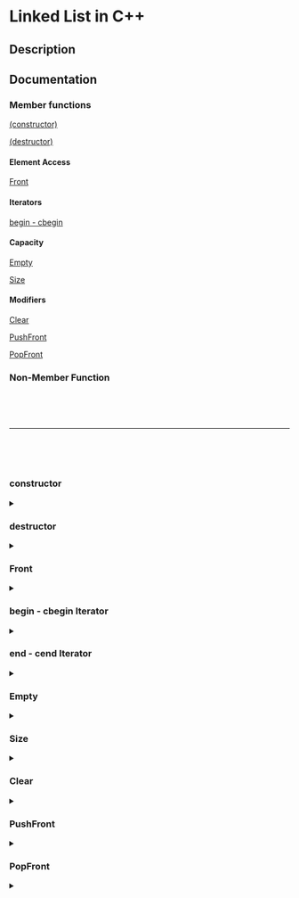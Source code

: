 # Linked List in C++

## Description



## Documentation



### Member functions

[(constructor)](#constructor)

[(destructor)](#destructor)


#### Element Access

[Front](#front)

#### Iterators

[begin - cbegin](#begin---cbegin--iterator)


#### Capacity

[Empty](#empty)


[Size](#size)

#### Modifiers

[Clear](#clear)

[PushFront](#pushfront)

[PopFront](#popfront)


### Non-Member Function




<br><br><br>

---
<!--- ____________________________________________________________ --->

<br><br><br>

### constructor

<details> 
<summary>  </summary>

 
```c++
1. List();
```

```c++
2. List(std::initializer_list<T> L);
```


##### Example

```c++
#include <iostream>
#include <string>
#include "List.hpp"

int main(){
    // Default constructor
    List<int> L1;

    // Initializer list constructor
    List<std::string> L2 = {"Hello", "There", "General"};
    
    cout << "L2: ";
    L2.Display();
}
```

##### Output

```
    L2: Hello There General
```


<br>
</details>

### destructor


<details>
<summary> </summary>

<br>

```c++
~List()
```

List destructor. Clears the list elements and deallocates memory used by it.

</details>


### Front

<details>
<summary>  </summary>

```c++
const T& Front() const;
```

##### Example

```c++
#include "list.hpp"

int main(){
    List<int> L{1,2,3,4,5};

    cout << List.Front() << '\n';
}
```

##### Output 

```c++
1
```

</details>

### begin - cbegin  Iterator

<details>
<summary>  </summary>

```c++
1. iterator begin();
```

```c++
2. const_iterator cbegin() const;
```

Returns an iterator to the first element of the list;

##### Retrn value
Iterator to the first element.

##### Example

```c++
#include <iostream>
#include "list.hpp"

int main() {
    List<int> Example{1,2,3,6};
    
    for(auto it: Example)
        std::cout << it << ' ';
    std::cout << '\n';

    std::cout << std::accumulate(Example.begin(), Example.end(), 0) << '\n';
}
```

##### Output
```
1 2 3 6
12
```

</details>

### end - cend Iterator

<details>
<summary> </summary>

```c++
1. iterator end();
```

```c++
2. const_iterator cend() const;
```

Returns an iterator to the element following the last element of the container

##### Return value

Iterator to the element after the last element

##### Example



```c++
#include <iostream>
#include "list.hpp"

int main() {
    List<int> Example{1,2,3,6};
    
    for(auto it: Example)
        std::cout << it << ' ';
    std::cout << '\n';

    std::cout << std::accumulate(Example.begin(), Example.end(), 0) << '\n';
}
```

##### Output
```
1 2 3 6
12
```

</details>

### Empty

<details>
<summary> </summary>

```c++
bool Empty() const noexcept;
```

Checks if the container is empty, `head = nullptr`

##### Return value

`true` if contanier empty, `false` otherwise.
<br>


##### Example

```c++
#include <iostream>
#include "list.hpp"

int main(){
    List<int> Example;

    std::cout << "List is initially empty thus, Example.Empty() returns " << Example.Empty() << '\n';

    Example.PushFront(10);

    std::cout << "Now list has element, thus returns " << Example.Empty() << '\n';

    return 0;
}
```

##### Output

```
List is initially empty thus, Example.Empty() returns 1
Now list has element, thus returns 0
```
</details>

### Size

<details>
<summary> </summary>

```c++
uint32_t Size(void) const noexcept;
```

Returns the count of element in the container

##### Return value

number of elements in container
<br>


##### Example

```c++
#include <iostream>
#include "list.hpp"

int main(){
    List<int> Example;

    std::cout << Example.Size() << '\n';

    Example.PushFront(10);
    Example.PushFront(20);
    Example.PushFront(30);

    std::cout << Example.Size() << '\n';

    Example.PopFront();

    std::cout << Example.Size() << '\n';
}
```

##### Output

```
0
3
2
```
</details>

### Clear

<details>
<summary> </summary>

```c++
void Clear(void) noexcept;
```

Erases all elemetns from the container, sets `Size()` to `0`

##### Example
```c++
#include <iostream>
#include "list.hpp"

int main() {
    List<int> Example{1,2,3};

    Example.Display();

    Example.Clear();
    Example.Display();

    std::cout << Example.Size() << '\n';
}

```
##### Answer

```
1 2 3 

0
```

</details>

### PushFront

<details>

<summary> </summary>

```c++
void PushFront(const T element);
```

inserts an element to the beginning

##### Parameters

value - the value of the element to add

##### Example



```c++
#include <iostream>
#include "list.hpp"

int main() {
    List<int> Example{1,2,3};

    Example.Display();

    Example.PushFront(1);

    Example.Display();

}
```

</details>

### PopFront

<details>
<summary> </summary>

```c++
void PopFront(void);
```

Removes the first element of the container. If there are no elements throws error.

##### Example

```c++
#include <iostream>
#include "list.hpp"


int main() {
    List<int> Example{1,2,3};

    Example.Display();

    Example.PopFront();

    Example.Display();
}
```

##### Output

```
1 2 3 
2 3
```



</details>


